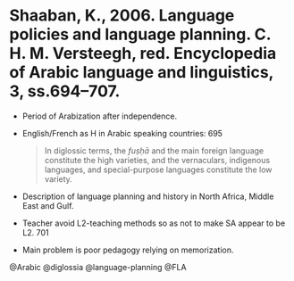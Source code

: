 # Shaaban, K., 2006. Language policies and language planning.  C. H. M. Versteegh, red. Encyclopedia of Arabic language and linguistics, 3, ss.694–707.

- Period of Arabization after independence.

- English/French as H in Arabic speaking countries: 695

  > In diglossic terms, the *fuṣḥā* and the main foreign language constitute the high varieties, and the vernaculars, indigenous languages, and special-purpose languages constitute the low variety.

- Description of language planning and history in North Africa, Middle East and Gulf.

- Teacher avoid L2-teaching methods so as not to make SA appear to be L2. 701

- Main problem is poor pedagogy relying on memorization. 

@Arabic
@diglossia
@language-planning
@FLA

